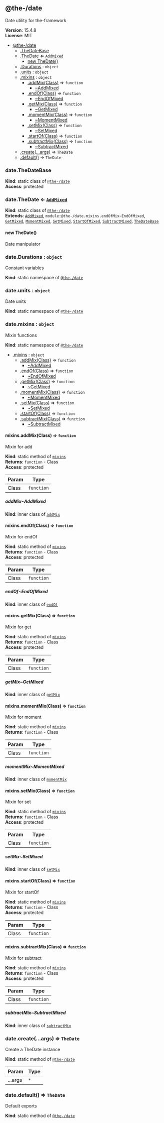 <!--- Code generated by @the-/script-doc. DO NOT EDIT. -->

<a name="module_@the-/date"></a>

## @the-/date
Date utility for the-framework

**Version**: 15.4.8  
**License**: MIT  

* [@the-/date](#module_@the-/date)
    * [.TheDateBase](#module_@the-/date.TheDateBase)
    * [.TheDate](#module_@the-/date.TheDate) ⇐ [<code>AddMixed</code>](#module_@the-/date.mixins.addMix..AddMixed)
        * [new TheDate()](#new_module_@the-/date.TheDate_new)
    * [.Durations](#module_@the-/date.Durations) : <code>object</code>
    * [.units](#module_@the-/date.units) : <code>object</code>
    * [.mixins](#module_@the-/date.mixins) : <code>object</code>
        * [.addMix(Class)](#module_@the-/date.mixins.addMix) ⇒ <code>function</code>
            * [~AddMixed](#module_@the-/date.mixins.addMix..AddMixed)
        * [.endOf(Class)](#module_@the-/date.mixins.endOf) ⇒ <code>function</code>
            * [~EndOfMixed](#module_@the-/date.mixins.endOf..EndOfMixed)
        * [.getMix(Class)](#module_@the-/date.mixins.getMix) ⇒ <code>function</code>
            * [~GetMixed](#module_@the-/date.mixins.getMix..GetMixed)
        * [.momentMix(Class)](#module_@the-/date.mixins.momentMix) ⇒ <code>function</code>
            * [~MomentMixed](#module_@the-/date.mixins.momentMix..MomentMixed)
        * [.setMix(Class)](#module_@the-/date.mixins.setMix) ⇒ <code>function</code>
            * [~SetMixed](#module_@the-/date.mixins.setMix..SetMixed)
        * [.startOf(Class)](#module_@the-/date.mixins.startOf) ⇒ <code>function</code>
        * [.subtractMix(Class)](#module_@the-/date.mixins.subtractMix) ⇒ <code>function</code>
            * [~SubtractMixed](#module_@the-/date.mixins.subtractMix..SubtractMixed)
    * [.create(...args)](#module_@the-/date.create) ⇒ <code>TheDate</code>
    * [.default()](#module_@the-/date.default) ⇒ <code>TheDate</code>

<a name="module_@the-/date.TheDateBase"></a>

### date.TheDateBase
**Kind**: static class of [<code>@the-/date</code>](#module_@the-/date)  
**Access**: protected  
<a name="module_@the-/date.TheDate"></a>

### date.TheDate ⇐ [<code>AddMixed</code>](#module_@the-/date.mixins.addMix..AddMixed)
**Kind**: static class of [<code>@the-/date</code>](#module_@the-/date)  
**Extends**: [<code>AddMixed</code>](#module_@the-/date.mixins.addMix..AddMixed), <code>module:@the-/date.mixins.endOfMix~EndOfMixed</code>, [<code>GetMixed</code>](#module_@the-/date.mixins.getMix..GetMixed), [<code>MomentMixed</code>](#module_@the-/date.mixins.momentMix..MomentMixed), [<code>SetMixed</code>](#module_@the-/date.mixins.setMix..SetMixed), [<code>StartOfMixed</code>](#module_@the-/date.mixins.startOfMix..StartOfMixed), [<code>SubtractMixed</code>](#module_@the-/date.mixins.subtractMix..SubtractMixed), [<code>TheDateBase</code>](#module_@the-/date.TheDateBase)  
<a name="new_module_@the-/date.TheDate_new"></a>

#### new TheDate()
Date manipulator

<a name="module_@the-/date.Durations"></a>

### date.Durations : <code>object</code>
Constant variables

**Kind**: static namespace of [<code>@the-/date</code>](#module_@the-/date)  
<a name="module_@the-/date.units"></a>

### date.units : <code>object</code>
Date units

**Kind**: static namespace of [<code>@the-/date</code>](#module_@the-/date)  
<a name="module_@the-/date.mixins"></a>

### date.mixins : <code>object</code>
Mixin functions

**Kind**: static namespace of [<code>@the-/date</code>](#module_@the-/date)  

* [.mixins](#module_@the-/date.mixins) : <code>object</code>
    * [.addMix(Class)](#module_@the-/date.mixins.addMix) ⇒ <code>function</code>
        * [~AddMixed](#module_@the-/date.mixins.addMix..AddMixed)
    * [.endOf(Class)](#module_@the-/date.mixins.endOf) ⇒ <code>function</code>
        * [~EndOfMixed](#module_@the-/date.mixins.endOf..EndOfMixed)
    * [.getMix(Class)](#module_@the-/date.mixins.getMix) ⇒ <code>function</code>
        * [~GetMixed](#module_@the-/date.mixins.getMix..GetMixed)
    * [.momentMix(Class)](#module_@the-/date.mixins.momentMix) ⇒ <code>function</code>
        * [~MomentMixed](#module_@the-/date.mixins.momentMix..MomentMixed)
    * [.setMix(Class)](#module_@the-/date.mixins.setMix) ⇒ <code>function</code>
        * [~SetMixed](#module_@the-/date.mixins.setMix..SetMixed)
    * [.startOf(Class)](#module_@the-/date.mixins.startOf) ⇒ <code>function</code>
    * [.subtractMix(Class)](#module_@the-/date.mixins.subtractMix) ⇒ <code>function</code>
        * [~SubtractMixed](#module_@the-/date.mixins.subtractMix..SubtractMixed)

<a name="module_@the-/date.mixins.addMix"></a>

#### mixins.addMix(Class) ⇒ <code>function</code>
Mixin for add

**Kind**: static method of [<code>mixins</code>](#module_@the-/date.mixins)  
**Returns**: <code>function</code> - Class  
**Access**: protected  

| Param | Type |
| --- | --- |
| Class | <code>function</code> | 

<a name="module_@the-/date.mixins.addMix..AddMixed"></a>

##### addMix~AddMixed
**Kind**: inner class of [<code>addMix</code>](#module_@the-/date.mixins.addMix)  
<a name="module_@the-/date.mixins.endOf"></a>

#### mixins.endOf(Class) ⇒ <code>function</code>
Mixin for endOf

**Kind**: static method of [<code>mixins</code>](#module_@the-/date.mixins)  
**Returns**: <code>function</code> - Class  
**Access**: protected  

| Param | Type |
| --- | --- |
| Class | <code>function</code> | 

<a name="module_@the-/date.mixins.endOf..EndOfMixed"></a>

##### endOf~EndOfMixed
**Kind**: inner class of [<code>endOf</code>](#module_@the-/date.mixins.endOf)  
<a name="module_@the-/date.mixins.getMix"></a>

#### mixins.getMix(Class) ⇒ <code>function</code>
Mixin for get

**Kind**: static method of [<code>mixins</code>](#module_@the-/date.mixins)  
**Returns**: <code>function</code> - Class  
**Access**: protected  

| Param | Type |
| --- | --- |
| Class | <code>function</code> | 

<a name="module_@the-/date.mixins.getMix..GetMixed"></a>

##### getMix~GetMixed
**Kind**: inner class of [<code>getMix</code>](#module_@the-/date.mixins.getMix)  
<a name="module_@the-/date.mixins.momentMix"></a>

#### mixins.momentMix(Class) ⇒ <code>function</code>
Mixin for moment

**Kind**: static method of [<code>mixins</code>](#module_@the-/date.mixins)  
**Returns**: <code>function</code> - Class  

| Param | Type |
| --- | --- |
| Class | <code>function</code> | 

<a name="module_@the-/date.mixins.momentMix..MomentMixed"></a>

##### momentMix~MomentMixed
**Kind**: inner class of [<code>momentMix</code>](#module_@the-/date.mixins.momentMix)  
<a name="module_@the-/date.mixins.setMix"></a>

#### mixins.setMix(Class) ⇒ <code>function</code>
Mixin for set

**Kind**: static method of [<code>mixins</code>](#module_@the-/date.mixins)  
**Returns**: <code>function</code> - Class  
**Access**: protected  

| Param | Type |
| --- | --- |
| Class | <code>function</code> | 

<a name="module_@the-/date.mixins.setMix..SetMixed"></a>

##### setMix~SetMixed
**Kind**: inner class of [<code>setMix</code>](#module_@the-/date.mixins.setMix)  
<a name="module_@the-/date.mixins.startOf"></a>

#### mixins.startOf(Class) ⇒ <code>function</code>
Mixin for startOf

**Kind**: static method of [<code>mixins</code>](#module_@the-/date.mixins)  
**Returns**: <code>function</code> - Class  
**Access**: protected  

| Param | Type |
| --- | --- |
| Class | <code>function</code> | 

<a name="module_@the-/date.mixins.subtractMix"></a>

#### mixins.subtractMix(Class) ⇒ <code>function</code>
Mixin for subtract

**Kind**: static method of [<code>mixins</code>](#module_@the-/date.mixins)  
**Returns**: <code>function</code> - Class  
**Access**: protected  

| Param | Type |
| --- | --- |
| Class | <code>function</code> | 

<a name="module_@the-/date.mixins.subtractMix..SubtractMixed"></a>

##### subtractMix~SubtractMixed
**Kind**: inner class of [<code>subtractMix</code>](#module_@the-/date.mixins.subtractMix)  
<a name="module_@the-/date.create"></a>

### date.create(...args) ⇒ <code>TheDate</code>
Create a TheDate instance

**Kind**: static method of [<code>@the-/date</code>](#module_@the-/date)  

| Param | Type |
| --- | --- |
| ...args | <code>\*</code> | 

<a name="module_@the-/date.default"></a>

### date.default() ⇒ <code>TheDate</code>
Default exports

**Kind**: static method of [<code>@the-/date</code>](#module_@the-/date)  
